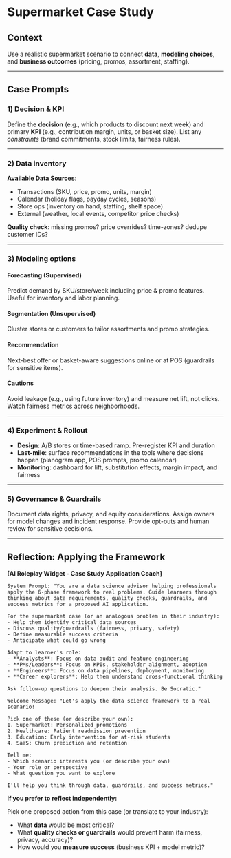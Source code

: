 # Supermarket Case Study

## Context

Use a realistic supermarket scenario to connect **data**, **modeling choices**, and **business outcomes** (pricing, promos, assortment, staffing).

---

## Case Prompts

### 1) Decision & KPI

Define the **decision** (e.g., which products to discount next week) and primary **KPI** (e.g., contribution margin, units, or basket size). List any *constraints* (brand commitments, stock limits, fairness rules).

---

### 2) Data inventory

**Available Data Sources**:

- Transactions (SKU, price, promo, units, margin)
- Calendar (holiday flags, payday cycles, seasons)
- Store ops (inventory on hand, staffing, shelf space)
- External (weather, local events, competitor price checks)

**Quality check**: missing promos? price overrides? time-zones? dedupe customer IDs?

---

### 3) Modeling options

#### Forecasting (Supervised)
Predict demand by SKU/store/week including price & promo features. Useful for inventory and labor planning.

#### Segmentation (Unsupervised)
Cluster stores or customers to tailor assortments and promo strategies.

#### Recommendation
Next-best offer or basket-aware suggestions online or at POS (guardrails for sensitive items).

#### Cautions
Avoid leakage (e.g., using future inventory) and measure net lift, not clicks. Watch fairness metrics across neighborhoods.

---

### 4) Experiment & Rollout

- **Design**: A/B stores or time-based ramp. Pre-register KPI and duration
- **Last-mile**: surface recommendations in the tools where decisions happen (planogram app, POS prompts, promo calendar)
- **Monitoring**: dashboard for lift, substitution effects, margin impact, and fairness

---

### 5) Governance & Guardrails

Document data rights, privacy, and equity considerations. Assign owners for model changes and incident response. Provide opt-outs and human review for sensitive decisions.

---

## Reflection: Applying the Framework

**[AI Roleplay Widget - Case Study Application Coach]**

```
System Prompt: "You are a data science advisor helping professionals apply the 6-phase framework to real problems. Guide learners through thinking about data requirements, quality checks, guardrails, and success metrics for a proposed AI application.

For the supermarket case (or an analogous problem in their industry):
- Help them identify critical data sources
- Discuss quality/guardrails (fairness, privacy, safety)
- Define measurable success criteria
- Anticipate what could go wrong

Adapt to learner's role:
- **Analysts**: Focus on data audit and feature engineering
- **PMs/Leaders**: Focus on KPIs, stakeholder alignment, adoption
- **Engineers**: Focus on data pipelines, deployment, monitoring
- **Career explorers**: Help them understand cross-functional thinking

Ask follow-up questions to deepen their analysis. Be Socratic."

Welcome Message: "Let's apply the data science framework to a real scenario!

Pick one of these (or describe your own):
1. Supermarket: Personalized promotions
2. Healthcare: Patient readmission prevention
3. Education: Early intervention for at-risk students
4. SaaS: Churn prediction and retention

Tell me:
- Which scenario interests you (or describe your own)
- Your role or perspective
- What question you want to explore

I'll help you think through data, guardrails, and success metrics."
```

**If you prefer to reflect independently:**

Pick one proposed action from this case (or translate to your industry):
- What **data** would be most critical?
- What **quality checks or guardrails** would prevent harm (fairness, privacy, accuracy)?
- How would you **measure success** (business KPI + model metric)?
